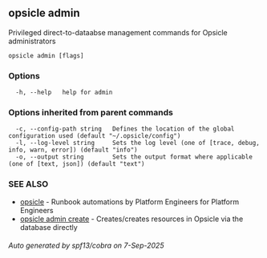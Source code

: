 ## opsicle admin

Privileged direct-to-dataabse management commands for Opsicle administrators

```
opsicle admin [flags]
```

### Options

```
  -h, --help   help for admin
```

### Options inherited from parent commands

```
  -c, --config-path string   Defines the location of the global configuration used (default "~/.opsicle/config")
  -l, --log-level string     Sets the log level (one of [trace, debug, info, warn, error]) (default "info")
  -o, --output string        Sets the output format where applicable (one of [text, json]) (default "text")
```

### SEE ALSO

* [opsicle](cli/opsicle.md)	 - Runbook automations by Platform Engineers for Platform Engineers
* [opsicle admin create](cli/opsicle_admin_create.md)	 - Creates/creates resources in Opsicle via the database directly

###### Auto generated by spf13/cobra on 7-Sep-2025
